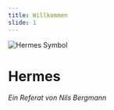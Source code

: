 ```yaml
---
title: Willkommen
slide: 1
---
```


![Hermes Symbol](https://fs.noim.io/school/hermes/Hermes-Symbol2.png)

<mod class="no-note"></mod>

# Hermes

_Ein Referat von Nils Bergmann_

